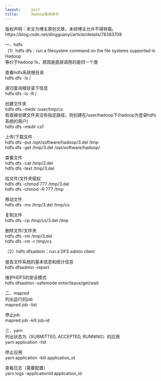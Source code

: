 ```yaml
---
layout:     post
title:      Hadoop常用命令
---
```

<div id="article_content" class="article_content clearfix csdn-tracking-statistics" data-pid="blog" data-mod="popu_307" data-dsm="post">
								<div class="article-copyright">
					版权声明：本文为博主原创文章，未经博主允许不得转载。					https://blog.csdn.net/dingguanyi/article/details/78383708				</div>
								            <div id="content_views" class="markdown_views prism-atom-one-dark">
							<!-- flowchart 箭头图标 勿删 -->
							<svg xmlns="http://www.w3.org/2000/svg" style="display: none;"><path stroke-linecap="round" d="M5,0 0,2.5 5,5z" id="raphael-marker-block" style="-webkit-tap-highlight-color: rgba(0, 0, 0, 0);"></path></svg>
							<p>一、hdfs <br>
（1）hdfs dfs：run a filesystem command on the file systems supported in Hadoop <br>
等价于hadoop fs，原因是底层调用的是同一个类</p>

<p>查看hdfs系统根目录 <br>
hdfs dfs -ls /</p>

<p>递归查询根目录下信息 <br>
hdfs dfs -ls -R /</p>

<p>创建文件夹 <br>
hdfs dfs -mkdir /user/tmp/cs <br>
若直接创建文件夹没有指定路径，则创建在/user/hadoop下(hadoop为登录hdfs系统的用户) <br>
hdfs dfs -mkdir cs1</p>

<p>上传/下载文件 <br>
hdfs dfs -put  /opt/software/hadoop/3.del /tmp <br>
hdfs dfs -get /tmp/3.del /opt/software/hadoop/</p>

<p>查看文件 <br>
hdfs dfs -cat /tmp/3.del <br>
hdfs dfs -text /tmp/3.del</p>

<p>给文件/文件夹赋权 <br>
hdfs dfs -chmod 777 /tmp/3.del <br>
hdfs dfs -chmod -R 777 /tmp</p>

<p>移动文件 <br>
hdfs dfs -mv /tmp/3.del /tmp/cs</p>

<p>复制文件 <br>
hdfs dfs -cp /tmp/cs/3.del /tmp</p>

<p>删除文件/文件夹 <br>
hdfs dfs -rm /tmp/3.del <br>
hdfs dfs -rm -r /tmp/cs</p>

<p>（2）hdfs dfsadmin：run a DFS admin client</p>

<p>报告文件系统的基本信息和统计信息 <br>
hdfs dfsadmin -report</p>

<p>维护HDFS的安全模式 <br>
 hdfs dfsadmin -safemode enter/leave/get/wait</p>

<p>二、mapred <br>
列出运行的job <br>
mapred job -list</p>

<p>停止job <br>
mapred job -kill job-id</p>

<p>三、yarn <br>
列出状态为（SUBMITTED, ACCEPTED, RUNNING）的应用 <br>
yarn application -list</p>

<p>停止应用 <br>
yarn application -kill application_id</p>

<p>查看日志（需要配置） <br>
yarn logs -applicationId application_id</p>            </div>
						<link href="https://csdnimg.cn/release/phoenix/mdeditor/markdown_views-9e5741c4b9.css" rel="stylesheet">
                </div>